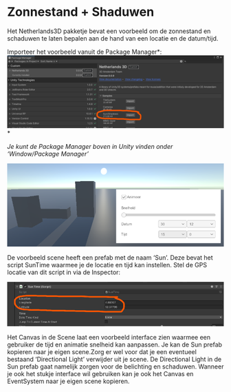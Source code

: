 # Zonnestand + Shaduwen

Het Netherlands3D pakketje bevat een voorbeeld om de zonnestand en schaduwen te laten bepalen aan de hand van een locatie en de datum/tijd.

Importeer het voorbeeld vanuit de Package Manager*:
![img](.\imgs\zonnestand\image1.png)*

*Je kunt de Package Manager boven in Unity vinden onder ‘Window/Package Manager’*

![img](.\imgs\zonnestand\image2.png)

De voorbeeld scene heeft een prefab met de naam ‘Sun’.
Deze bevat het script SunTime waarmee je de locatie en tijd kan instellen. 
Stel de GPS locatie van dit script in via de Inspector:

![img](.\imgs\zonnestand\image3.png)

Het Canvas in de Scene laat een voorbeeld interface zien waarmee een gebruiker de tijd en animatie snelheid kan aanpassen.
Je kan de Sun prefab kopieren naar je eigen scene.Zorg er wel voor dat je een eventueel bestaand ‘Directional Light’ verwijder uit je scene. 
De Directional Light in de Sun prefab gaat namelijk zorgen voor de belichting en schaduwen.
Wanneer je ook het stukje interface wil gebruiken kan je ook het Canvas en EventSystem naar je eigen scene kopieren.